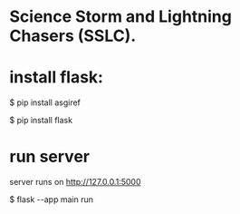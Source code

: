 # Science Storm and Lightning Chasers (SSLC).

# install flask:
$ pip install asgiref

$ pip install flask

# run server
server runs on http://127.0.0.1:5000

$ flask --app main run
